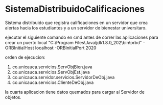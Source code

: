 # SistemaDistribuidoCalificaciones
Sistema distribuido que registra calificaciones en un servidor que crea alertas hacia los estudiantes y a un servidor de bienestar universitaro.

ejecutar el siguiente comando en cmd antes de correr las aplicaciones para crear un puerto local
"C:\Program Files\Java\jdk1.8.0_202\bin\orbd" -ORBInitialHost localhost -ORBInitialPort 2020

orden de ejecucion:
1) co.unicauca.servicios.ServObjBien.java
2) co.unicauca.servicios.ServObjEst.java
3) co.unicauca.servidor.servicios.ServidorDeObj.java
4) co.unicauca.servicios.ClienteDeObj.java

la cuarta aplicacion tiene datos quemados para cargar al Servidor de objetos.
